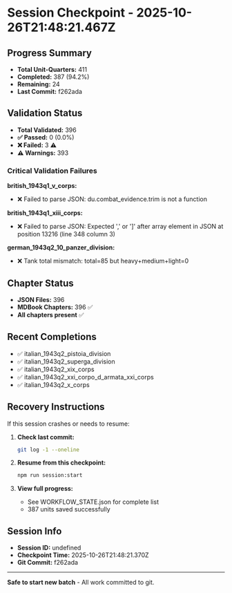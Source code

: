 # Session Checkpoint - 2025-10-26T21:48:21.467Z

## Progress Summary

- **Total Unit-Quarters:** 411
- **Completed:** 387 (94.2%)
- **Remaining:** 24
- **Last Commit:** f262ada

## Validation Status

- **Total Validated:** 396
- **✅ Passed:** 0 (0.0%)
- **❌ Failed:** 3 ⚠️
- **⚠️ Warnings:** 393

### Critical Validation Failures

**british_1943q1_v_corps:**
  - ❌ Failed to parse JSON: du.combat_evidence.trim is not a function

**british_1943q1_xiii_corps:**
  - ❌ Failed to parse JSON: Expected ',' or ']' after array element in JSON at position 13216 (line 348 column 3)

**german_1943q2_10_panzer_division:**
  - ❌ Tank total mismatch: total=85 but heavy+medium+light=0

## Chapter Status

- **JSON Files:** 396
- **MDBook Chapters:** 396 ✅
- **All chapters present** ✅

## Recent Completions

- ✅ italian_1943q2_pistoia_division
- ✅ italian_1943q2_superga_division
- ✅ italian_1943q2_xix_corps
- ✅ italian_1943q2_xxi_corpo_d_armata_xxi_corps
- ✅ italian_1943q2_x_corps

## Recovery Instructions

If this session crashes or needs to resume:

1. **Check last commit:**
   ```bash
   git log -1 --oneline
   ```

2. **Resume from this checkpoint:**
   ```bash
   npm run session:start
   ```

3. **View full progress:**
   - See WORKFLOW_STATE.json for complete list
   - 387 units saved successfully

## Session Info

- **Session ID:** undefined
- **Checkpoint Time:** 2025-10-26T21:48:21.370Z
- **Git Commit:** f262ada

---

**Safe to start new batch** - All work committed to git.
